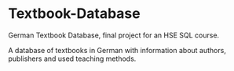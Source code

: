 # Textbook-Database
German Textbook Database, final project for an HSE SQL course. 

A database of textbooks in German with information about authors, publishers and used teaching methods.
